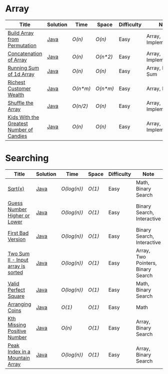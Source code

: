 # Array
|  Title                                                                                                                         | Solution                                                                                                          | Time         | Space                         | Difficulty       | Note                            |
|  ----------------------------------------------------------------------------------------------------------------------------- | ----------------------------------------------------------------------------------------------------------------- | ------------ | ------------------------------| -----------------| --------------------------------|
|  [Build Array from Permutation](https://leetcode.com/problems/build-array-from-permutation/)                                   | [Java](./Arrays/Build-Array-from-Permutation.java)                                                                | _O(n)_       | _O(n)_                        | Easy             | Array, Implementation           |
|  [Concatenation of Array](https://leetcode.com/problems/concatenation-of-array/)                                               | [Java](./Arrays/Concatenation-of-Array.java)                                                                      | _O(n)_       | _O(n*2)_                      | Easy             | Array, Implementation           |
|  [Running Sum of 1d Array](https://leetcode.com/problems/running-sum-of-1d-array/)                                             | [Java](./Arrays/Running-sum-of-1d-array.java)                                                                     | _O(n)_       | _O(n)_                        | Easy             | Array, Prefix Sum               |          
|  [Richest Customer Wealth](https://leetcode.com/problems/richest-customer-wealth/)                                             | [Java](./Arrays/Richest-Customer-Wealth.java)                                                                     | _O(n*m)_     | _O(n*m)_                      | Easy             | Array, Matrix                   |
|  [Shuffle the Array](https://leetcode.com/problems/shuffle-the-array/)                                                         | [Java](./Arrays/Shuffle-the-Array.java)                                                                           | _O(n/2)_     | _O(n)_                        | Easy             | Array, Implementation           |
|  [Kids With the Greatest Number of Candies](https://leetcode.com/problems/kids-with-the-greatest-number-of-candies/)           | [Java](./Arrays/Kids-With-the-Greatest-Number-of-Candies.java)                                                    | _O(n)_       | _O(n)_                        | Easy             | Array, Implementation           |









# Searching
|  Title                                                                                                                         | Solution                                                                                                          | Time              | Space                    | Difficulty           | Note                                 |
|  ----------------------------------------------------------------------------------------------------------------------------- | ----------------------------------------------------------------------------------------------------------------- | ----------------- | ------------------------ | ---------------------| -------------------------------------|
|  [Sqrt(x)](https://leetcode.com/problems/sqrtx/)                                                                               | [Java](./Searching/Sqrt(x).java)                                                                                  | _O(log(n))_       | _O(1)_                   | Easy                 | Math, Binary Search                  |
|  [Guess Number Higher or Lower](https://leetcode.com/problems/guess-number-higher-or-lower/)                                   | [Java](./Searching/Guess-Number-Higher-or-Lower.java)                                                             | _O(log(n))_       | _O(1)_                   | Easy                 | Binary Search, Interactive           |
|  [First Bad Version](https://leetcode.com/problems/first-bad-version/)                                                         | [Java](./Searching/First-Bad-Version.java)                                                                        | _O(log(n))_       | _O(1)_                   | Easy                 | Binary Search, Interactive           |
|  [Two Sum II - Input array is sorted](https://leetcode.com/problems/two-sum-ii-input-array-is-sorted/)                         | [Java](./Searching/Two-Sum-II-Input-array-is-sorted.java)                                                         | _O(log(n))_       | _O(1)_                   | Easy                 | Array, Two Pointers, Binary Search   |
|  [Valid Perfect Square](https://leetcode.com/problems/valid-perfect-square/)                                                   | [Java](./Searching/Valid-Perfect-Square.java)                                                                     | _O(log(n))_       | _O(1)_                   | Easy                 | Math, Binary Search                  |
|  [Arranging Coins](https://leetcode.com/problems/arranging-coins/)                                                             | [Java](./Searching/Arranging-Coins.java)                                                                          | _O(1)_            | _O(1)_                   | Easy                 | Math                                 |
|  [Kth Missing Positive Number](https://leetcode.com/problems/kth-missing-positive-number/)                                     | [Java](./Searching/Kth-Missing-Positive-Number.java)                                                              | _O(n)_            | _O(1)_                   | Easy                 | Array, Binary Search                 |
|  [Peak Index in a Mountain Array](https://leetcode.com/problems/peak-index-in-a-mountain-array/)                               | [Java](./Searching/Peak-Index-in-a-Mountain-Array.java)                                                           | _O(log(n))_       | _O(1)_                   | Easy                 | Array, Binary Search                 |
